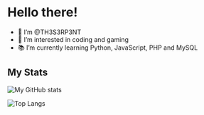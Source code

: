 # Hello there!

- 👋 I’m @TH3S3RP3NT
- 👀 I’m interested in coding and gaming
- 📚 I’m currently learning Python, JavaScript, PHP and MySQL


## My Stats

![My GitHub stats](https://github-readme-stats-mauve-ten-81.vercel.app/api?username=th3s3rp3nt&show_icons=true&theme=omni)

![Top Langs](https://github-readme-stats.vercel.app/api/top-langs/?username=th3s3rp3nt&theme=omni&layout=donut)
<!---
TH3S3RP3NT/TH3S3RP3NT is a ✨ special ✨ repository because its `README.md` (this file) appears on your GitHub profile.
You can click the Preview link to take a look at your changes.
--->

